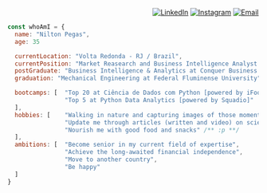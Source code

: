 <div align="right">

[![LinkedIn](https://img.shields.io/badge/LinkedIn-%230077B5.svg?logo=linkedin&logoColor=white)](https://www.linkedin.com/in/niltonpegass)
[![Instagram](https://img.shields.io/badge/Instagram-%23E4405F.svg?logo=Instagram&logoColor=white)](https://instagram.com/niltonpegass)
[![Email](https://img.shields.io/badge/gmail-%23E4405F.svg?logo=Gmail&logoColor=white)](mailto:niltonm.pegas@gmail.com)<p></p>

</div>

```javascript
const whoAmI = {
  name: "Nilton Pegas",
  age: 35

  currentLocation: "Volta Redonda - RJ / Brazil",
  currentPosition: "Market Reasearch and Business Intelligence Analyst at OFS Group"
  postGraduate: "Business Intelligence & Analytics at Conquer Business School",
  graduation: "Mechanical Engineering at Federal Fluminense University"

  bootcamps: [  "Top 20 at Ciência de Dados com Python [powered by iFood]"
                "Top 5 at Python Data Analytics [powered by Squadio]"
  ],
  hobbies: [    "Walking in nature and capturing images of those moments ",
                "Update me through articles (written and video) on science, technology and politics",
                "Nourish me with good food and snacks" /** :p **/
  ],
  ambitions: [  "Become senior in my current field of expertise",
                "Achieve the long-awaited financial independence",
                "Move to another country",
                "Be happy"
  ]
}
